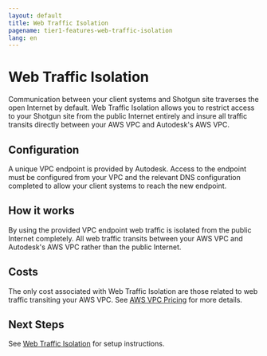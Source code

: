 ```yaml
---
layout: default
title: Web Traffic Isolation
pagename: tier1-features-web-traffic-isolation
lang: en
---
```


# Web Traffic Isolation

Communication between your client systems and Shotgun site traverses the open Internet by default. Web Traffic Isolation allows you to restrict access to your Shotgun site from the public Internet entirely and insure all traffic transits directly between your AWS VPC and Autodesk's AWS VPC.

## Configuration
A unique VPC endpoint is provided by Autodesk. Access to the endpoint must be configured from your VPC and the relevant DNS configuration completed to allow your client systems to reach the new endpoint. 

## How it works
By using the provided VPC endpoint web traffic is isolated from the public Internet completely. All web traffic transits between your AWS VPC and Autodesk's AWS VPC rather than the public Internet.

## Costs
The only cost associated with Web Traffic Isolation are those related to web traffic transiting your AWS VPC. See [AWS VPC Pricing](https://aws.amazon.com/vpc/pricing) for more details.

## Next Steps
See [Web Traffic Isolation](../setup/traffic_segregation.md) for setup instructions.
